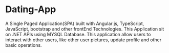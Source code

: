 # Dating-App
A Single Paged Application(SPA) built with Angular js, TypeScript, JavaScript, bootstrap and other frontEnd Technologies. This Application sit on .NET APIs using MYSQL Database.
This application allow users to interact with other users, like other user pictures, update profile and other basic operations.

